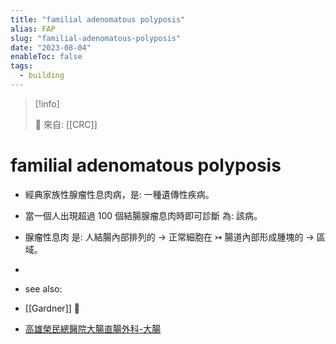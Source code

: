 ```yaml
---
title: "familial adenomatous polyposis"
alias: FAP
slug: "familial-adenomatous-polyposis"
date: "2023-08-04"
enableToc: false
tags:
  - building
---
```


> [!info]
>
> 🌱 來自: [[CRC]]

# familial adenomatous polyposis

- 經典家族性腺瘤性息肉病，是: 一種遺傳性疾病。
- 當一個人出現超過 100 個結腸腺瘤息肉時即可診斷 為: 該病。
- 腺瘤性息肉 是: 人結腸內部排列的 → 正常細胞在 ↣ 腸道內部形成腫塊的 → 區域。
-

- see also:
- [[Gardner]] 󰒖
- [高雄榮民總醫院大腸直腸外科-大腸](https://org.vghks.gov.tw/crs/cp.aspx?n=0723925ABB92D9E4&s=E5050066696D7100)

